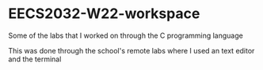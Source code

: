 # EECS2032-W22-workspace
Some of the labs that I worked on through the C programming language

This was done through the school's remote labs where I used an text editor and the terminal
